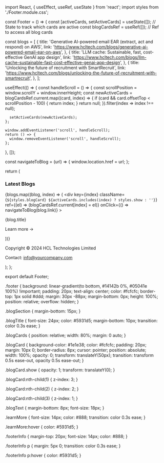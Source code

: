 import React, { useEffect, useRef, useState } from 'react';
import styles from './Footer.module.css';

const Footer = () => {
  const [activeCards, setActiveCards] = useState([]); // State to track which cards are active
  const blogCardsRef = useRef([]); // Ref to access all blog cards

  const blogs = [
    {
      title: 'Generative AI-powered email EAR (extract, act and respond) on AWS',
      link: 'https://www.hcltech.com/blogs/generative-ai-powered-email-ear-on-aws',
    },
    {
      title: 'LLM cache: Sustainable, fast, cost-effective GenAI app design',
      link: 'https://www.hcltech.com/blogs/llm-cache-sustainable-fast-cost-effective-genai-app-design',
    },
    {
      title: 'Unlocking the future of recruitment with SmartRecruit',
      link: 'https://www.hcltech.com/blogs/unlocking-the-future-of-recruitment-with-smartrecruit',
    },
  ];

  useEffect(() => {
    const handleScroll = () => {
      const scrollPosition = window.scrollY + window.innerHeight;
      const newActiveCards = blogCardsRef.current.map((card, index) => {
        if (card && card.offsetTop < scrollPosition - 100) {
          return index;
        }
        return null;
      }).filter(index => index !== null);

      setActiveCards(newActiveCards);
    };

    window.addEventListener('scroll', handleScroll);
    return () => {
      window.removeEventListener('scroll', handleScroll);
    };
  }, []);

  const navigateToBlog = (url) => {
    window.location.href = url;
  };

  return (
    <footer className={styles.footer}>
      <div className={styles.blogSection}>
        <h3 className={styles.blogTitle}>Latest Blogs</h3>
        <div className={styles.blogCards}>
          {blogs.map((blog, index) => (
            <div
              key={index}
              className={`${styles.blogCard} ${activeCards.includes(index) ? styles.show : ''}`}
              ref={(el) => (blogCardsRef.current[index] = el)}
              onClick={() => navigateToBlog(blog.link)}
            >
              <p className={styles.blogText}>{blog.title}</p>
              <p className={styles.learnMore}>Learn more →</p>
            </div>
          ))}
        </div>
      </div>
      <div className={styles.footerInfo}>
        <p>Copyright © 2024 HCL Technologies Limited</p>
        <p>Contact: info@yourcompany.com</p>
      </div>
    </footer>
  );
};

export default Footer;


.footer {
  background: linear-gradient(to bottom, #14142b 0%, #05041e 100%) !important;
  padding: 20px;
  text-align: center;
  color: #fcfcfc;
  border-top: 1px solid #ddd;
  margin: 30px -88px;
  margin-bottom: 0px;
  height: 100%;
  position: relative;
  overflow: hidden;
}

.blogSection {
  margin-bottom: 15px;
}

.blogTitle {
  font-size: 24px;
  color: #5931d5;
  margin-bottom: 10px;
  transition: color 0.3s ease;
}

.blogCards {
  position: relative;
  width: 80%;
  margin: 0 auto;
}

.blogCard {
  background-color: #1e1e38;
  color: #fcfcfc;
  padding: 20px;
  margin: 10px 0;
  border-radius: 8px;
  cursor: pointer;
  position: absolute;
  width: 100%;
  opacity: 0;
  transform: translateY(50px);
  transition: transform 0.5s ease-out, opacity 0.5s ease-out;
}

.blogCard.show {
  opacity: 1;
  transform: translateY(0);
}

.blogCard:nth-child(1) {
  z-index: 3;
}

.blogCard:nth-child(2) {
  z-index: 2;
}

.blogCard:nth-child(3) {
  z-index: 1;
}

.blogText {
  margin-bottom: 8px;
  font-size: 18px;
}

.learnMore {
  font-size: 14px;
  color: #888;
  transition: color 0.3s ease;
}

.learnMore:hover {
  color: #5931d5;
}

.footerInfo {
  margin-top: 20px;
  font-size: 14px;
  color: #888;
}

.footerInfo p {
  margin: 5px 0;
  transition: color 0.3s ease;
}

.footerInfo p:hover {
  color: #5931d5;
}
